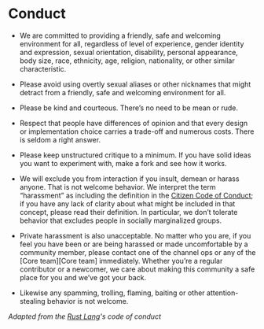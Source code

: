 # Conduct

* We are committed to providing a friendly, safe and welcoming environment for all, regardless of level of experience,
gender identity and expression, sexual orientation, disability, personal appearance, body size, race, ethnicity, age,
religion, nationality, or other similar characteristic.

* Please avoid using overtly sexual aliases or other nicknames that might detract from a friendly, safe
and welcoming environment for all.

* Please be kind and courteous. There’s no need to be mean or rude.

* Respect that people have differences of opinion and that every design or implementation choice carries a trade-off
and numerous costs. There is seldom a right answer.

* Please keep unstructured critique to a minimum. If you have solid ideas you want to experiment with,
make a fork and see how it works.

* We will exclude you from interaction if you insult, demean or harass anyone. That is not welcome behavior.
We interpret the term “harassment” as including the definition in the [Citizen Code of Conduct][CCC];
if you have any lack of clarity about what might be included in that concept, please read their definition.
In particular, we don’t tolerate behavior that excludes people in socially marginalized groups.

* Private harassment is also unacceptable. No matter who you are, if you feel you have been or are being harassed or
made uncomfortable by a community member, please contact one of the channel ops or any of the
[Core team][Core team] immediately. Whether you’re a regular contributor or a newcomer,
we care about making this community a safe place for you and we’ve got your back.

* Likewise any spamming, trolling, flaming, baiting or other attention-stealing behavior is not welcome.

_Adapted from the [Rust Lang][Rust CoC]'s code of conduct_

[CCC]: https://github.com/stumpsyn/policies/blob/master/citizen_code_of_conduct.md
[Rust CoC]: https://www.rust-lang.org/policies/code-of-conduct
[Moderation team]: mailto://hecate@glitchbra.in
